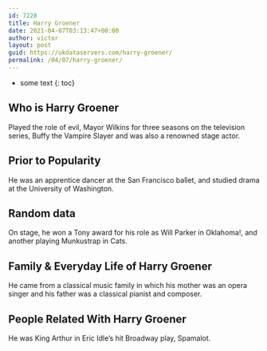 ```yaml
---
id: 7228
title: Harry Groener
date: 2021-04-07T03:13:47+00:00
author: victor
layout: post
guid: https://ukdataservers.com/harry-groener/
permalink: /04/07/harry-groener/
---
```


* some text
{: toc}


## Who is Harry Groener



Played the role of evil, Mayor Wilkins for three seasons on the television series, Buffy the Vampire Slayer and was also a renowned stage actor.

                
                
                
## Prior to Popularity



He was an apprentice dancer at the San Francisco ballet, and studied drama at the University of Washington.

                
                
                
## Random data



On stage, he won a Tony award for his role as Will Parker in Oklahoma!, and another playing Munkustrap in Cats.

                
                
                
## Family & Everyday Life of Harry Groener



He came from a classical music family in which his mother was an opera singer and his father was a classical pianist and composer.

                
                
                
## People Related With Harry Groener



He was King Arthur in Eric Idle&#8217;s hit Broadway play, Spamalot.

                
              
            
          
          
          